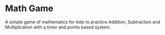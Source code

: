 # Math Game
A simple game of mathematics for kids to practice Addition, Subtraction and Multiplication with a timer and points based system.
